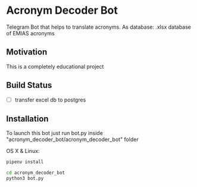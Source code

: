 # Acronym Decoder Bot


Telegram Bot that helps to translate acronyms.
As database: .xlsx database of EMIAS acronyms

## Motivation

This is a completely educational project

## Build Status

- [ ] transfer excel db to postgres

## Installation

To launch this bot just run bot.py inside "acronym_decoder_bot/acronym_decoder_bot" folder

OS X & Linux:

```sh
pipenv install
```
```sh
cd acronym_decoder_bot
python3 bot.py
```